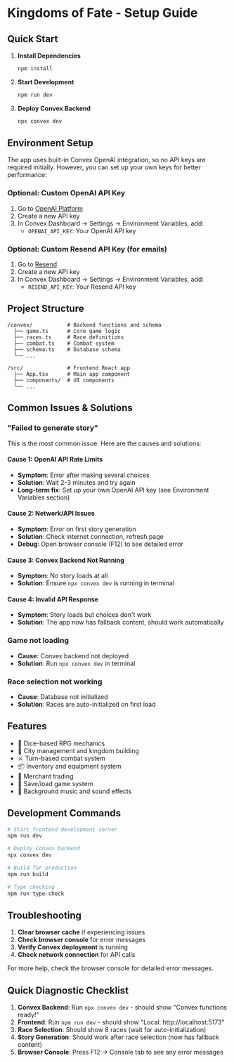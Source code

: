# Kingdoms of Fate - Setup Guide

## Quick Start

1. **Install Dependencies**
   ```bash
   npm install
   ```

2. **Start Development**
   ```bash
   npm run dev
   ```

3. **Deploy Convex Backend**
   ```bash
   npx convex dev
   ```

## Environment Setup

The app uses built-in Convex OpenAI integration, so no API keys are required initially. However, you can set up your own keys for better performance:

### Optional: Custom OpenAI API Key
1. Go to [OpenAI Platform](https://platform.openai.com/api-keys)
2. Create a new API key
3. In Convex Dashboard → Settings → Environment Variables, add:
   - `OPENAI_API_KEY`: Your OpenAI API key

### Optional: Custom Resend API Key (for emails)
1. Go to [Resend](https://resend.com/api-keys)
2. Create a new API key
3. In Convex Dashboard → Settings → Environment Variables, add:
   - `RESEND_API_KEY`: Your Resend API key

## Project Structure

```
/convex/           # Backend functions and schema
  ├── game.ts      # Core game logic
  ├── races.ts     # Race definitions
  ├── combat.ts    # Combat system
  ├── schema.ts    # Database schema
  └── ...

/src/              # Frontend React app
  ├── App.tsx      # Main app component
  ├── components/  # UI components
  └── ...
```

## Common Issues & Solutions

### "Failed to generate story"
This is the most common issue. Here are the causes and solutions:

#### Cause 1: OpenAI API Rate Limits
- **Symptom**: Error after making several choices
- **Solution**: Wait 2-3 minutes and try again
- **Long-term fix**: Set up your own OpenAI API key (see Environment Variables section)

#### Cause 2: Network/API Issues
- **Symptom**: Error on first story generation
- **Solution**: Check internet connection, refresh page
- **Debug**: Open browser console (F12) to see detailed error

#### Cause 3: Convex Backend Not Running
- **Symptom**: No story loads at all
- **Solution**: Ensure `npx convex dev` is running in terminal

#### Cause 4: Invalid API Response
- **Symptom**: Story loads but choices don't work
- **Solution**: The app now has fallback content, should work automatically

### Game not loading
- **Cause**: Convex backend not deployed
- **Solution**: Run `npx convex dev` in terminal

### Race selection not working
- **Cause**: Database not initialized
- **Solution**: Races are auto-initialized on first load

## Features

- 🎲 Dice-based RPG mechanics
- 🏰 City management and kingdom building
- ⚔️ Turn-based combat system
- 📦 Inventory and equipment system
- 🏪 Merchant trading
- 💾 Save/load game system
- 🎵 Background music and sound effects

## Development Commands

```bash
# Start frontend development server
npm run dev

# Deploy Convex backend
npx convex dev

# Build for production
npm run build

# Type checking
npm run type-check
```

## Troubleshooting

1. **Clear browser cache** if experiencing issues
2. **Check browser console** for error messages
3. **Verify Convex deployment** is running
4. **Check network connection** for API calls

For more help, check the browser console for detailed error messages.

## Quick Diagnostic Checklist

1. **Convex Backend**: Run `npx convex dev` - should show "Convex functions ready!"
2. **Frontend**: Run `npm run dev` - should show "Local: http://localhost:5173"  
3. **Race Selection**: Should show 8 races (wait for auto-initialization)
4. **Story Generation**: Should work after race selection (now has fallback content)
5. **Browser Console**: Press F12 → Console tab to see any error messages
